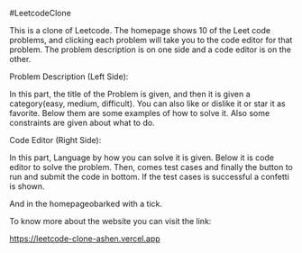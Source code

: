 #LeetcodeClone

This is a clone of Leetcode. The homepage shows 10 of the Leet code problems, and clicking each problem will take you to the code editor for that problem. 
The problem description is on one side and a code editor is on the other. 

Problem Description (Left Side): 

In this part, the title of the Problem is given, and then it is given a category(easy, medium, difficult). You can also like or dislike it or star it as favorite. Below them are  some examples of how to solve it.
Also some constraints are given about what to do.

Code Editor (Right Side):

In this part, Language by how you can solve it is given. Below it is code editor to solve the problem. Then, comes test cases and finally the button to run and submit the code in bottom. If the test cases is successful a confetti is shown.

And in the homepageobarked with a tick.

To know more about the website you can visit the link:

https://leetcode-clone-ashen.vercel.app
